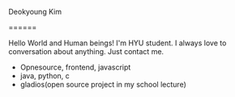 Deokyoung Kim

======

Hello World and Human beings! I'm HYU student. I always love to conversation about anything.
Just contact me.

 * Opnesource, frontend, javascript
 * java, python, c
 * gladios(open source project in my school lecture)
